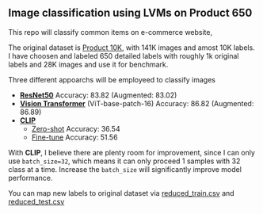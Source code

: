 ## Image classification using LVMs on Product 650

This repo will classify common items on e-commerce website,

The original dataset is [Product 10K](https://www.kaggle.com/competitions/products-10k), with 141K images and amost 10K labels. I have choosen and labeled 650 detailed labels with roughly 1k original labels and 28K images and use it for benchmark.

Three different appoarchs will be employeed to classify images

- **[ResNet50](./ResNet.ipynb)** Accuracy: 83.82 (Augmented: 83.02)
- **[Vision Transformer](./ViT.ipynb)** (ViT-base-patch-16) Accuracy: 86.82 (Augmented: 86.89)
- **[CLIP]()**
  - [Zero-shot](./CLIP-zeroshot.ipynb) Accuracy: 36.54
  - [Fine-tune](./CLIP-finetune.ipynb) Accuracy: 51.56

With **CLIP**, I believe there are plenty room for improvement, since I can only use `batch_size=32`, which means it can only proceed 1 samples with 32 class at a time. Increase the `batch_size` will significantly improve model performance.

You can map new labels to original dataset via [reduced_train.csv](./reduced_train.csv) and [reduced_test.csv](./reduced_test.csv)

